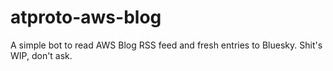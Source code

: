 # atproto-aws-blog
A simple bot to read AWS Blog RSS feed and fresh entries to Bluesky. Shit's WIP, don't ask.
